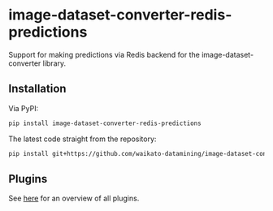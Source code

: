 # image-dataset-converter-redis-predictions
Support for making predictions via Redis backend for the image-dataset-converter library.


## Installation

Via PyPI:

```bash
pip install image-dataset-converter-redis-predictions
```

The latest code straight from the repository:

```bash
pip install git+https://github.com/waikato-datamining/image-dataset-converter-redis-predictions.git
```


## Plugins

See [here](plugins/README.md) for an overview of all plugins.

